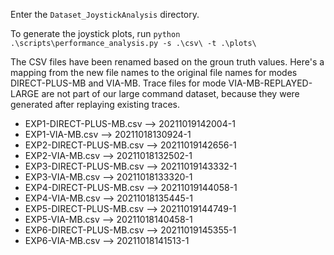 Enter the `Dataset_JoystickAnalysis` directory.

To generate the joystick plots, run `python .\scripts\performance_analysis.py -s .\csv\ -t .\plots\`

The CSV files have been renamed based on the groun truth values. Here's a mapping from the new file names to the original file names for modes DIRECT-PLUS-MB and VIA-MB. Trace files for mode VIA-MB-REPLAYED-LARGE are not part of our large command dataset, because they were generated after replaying existing traces.
* EXP1-DIRECT-PLUS-MB.csv --> 20211019142004-1
* EXP1-VIA-MB.csv         --> 20211018130924-1
* EXP2-DIRECT-PLUS-MB.csv --> 20211019142656-1
* EXP2-VIA-MB.csv         --> 20211018132502-1
* EXP3-DIRECT-PLUS-MB.csv --> 20211019143332-1
* EXP3-VIA-MB.csv         --> 20211018133320-1
* EXP4-DIRECT-PLUS-MB.csv --> 20211019144058-1
* EXP4-VIA-MB.csv         --> 20211018135445-1
* EXP5-DIRECT-PLUS-MB.csv --> 20211019144749-1
* EXP5-VIA-MB.csv         --> 20211018140458-1
* EXP6-DIRECT-PLUS-MB.csv --> 20211019145355-1
* EXP6-VIA-MB.csv         --> 20211018141513-1
